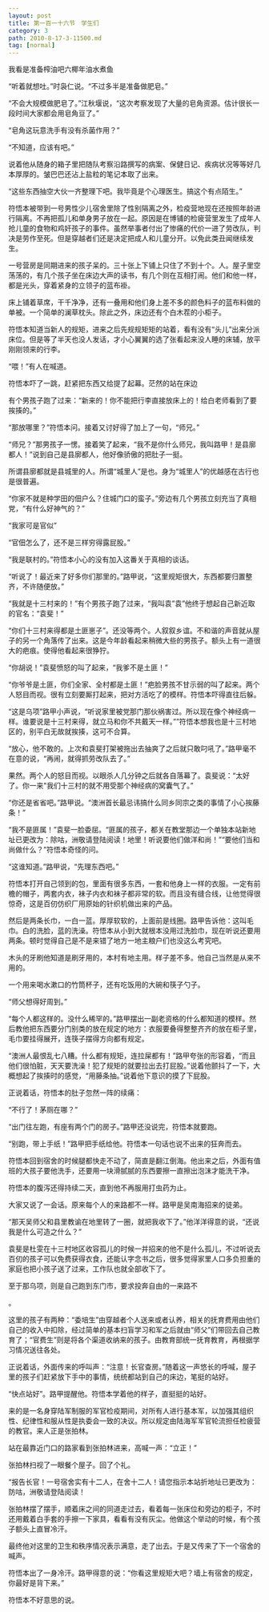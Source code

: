 ```yaml
---
layout: post
title: 第一百一十六节　学生们
category: 3
path: 2010-8-17-3-11500.md
tag: [normal]
---
```


我看是准备榨油吧六椰年油水煮鱼

“听着就想吐。”时袅仁说。“不过多半是准备做肥皂。”

“不会大规模做肥皂了。”江秋堰说，“这次考察发现了大量的皂角资源。估计很长一段时间大家都会用皂角豆了。”

“皂角这玩意洗手有没有杀菌作用？”

“不知道，应该有吧。”

说着他从随身的箱子里把随队考察沿路撰写的病案、保健日记、疾病状况等等好几本厚厚的。皱巴巴还沾上盐粒的笔记本取了出来。

“这些东西抽空大伙一齐整理下吧。我毕竟是个心理医生。搞这个有点陌生。”

符悟本被带到一号男性少儿宿舍里除了性别隔离之外，检疫营地现在还按照年龄进行隔离。不再把孤儿和单身男子放在一起。原因是在博铺的检疲营里发生了成年人抢儿童的食物和鸡奸孩子的事件。虽然举事者付出了惨痛的代价一进了劳改队，判决是劳作至死。但是穿越者们还是决定把成人和儿童分开。以免此类丑闻继续发生。

一号营房是同期进来的孩子呆的。三十张上下铺上只住了不到十个。人。屋子里空荡荡的，有几个孩子坐在床边大声的读书，有几个则在互相打闹。他们和他一样，都是光头，穿着紧身的立领子的蓝布褂。

床上铺着草席，干千净净，还有一叠用和他们身上差不多的颜色料子的蓝布料做的单被。一个简单的澜草枕头。除此之外，床边还有个白木茬的小柜子。

符悟本知道当新人的规矩，进来之后先规规矩矩的站着，看有没有“头儿”出来分派床位。但是等了半天也没人发话，才小心翼翼的选了张看起来没人睡的床辅，放平刚刚领来的行李。

“喂！”有人在喊道。

符悟本吓了一跳，赶紧把东西又给提了起幕。茫然的站在床边

有个男孩子跑了过来：“新来的！你不能把行李直接放床上的！给白老师看到了要挨揍的。”

“那放哪里？”符悟本问。接着又讨好得了加上了一句，“师兄。”

“师兄？”那男孩子一愣。接着笑了起来，“我不是你什么师兄，我叫路甲！是县廓都人！”说到自己是县廓都人，他好像骄傲的把肚子一挺。

所谓县廓都就是县城里的人。所谓“城里人”是也。身为“城里人”的优越感在古行也是很普遍。

“你家不就是种学田的佃户么？住城门口的蛮子。”旁边有几个男孩立刻充当了真相党，“有什么好神气的？”

“我家可是官似”

“官佃怎么了，还不是三样穷得露屁股。”

“我是联村的。”符悟本小心的没有加入这番关于真相的谈话。

“听说了！最近来了好多你们那里的。”路甲说，“这里规矩很大，东西都要归置整齐，不许随便放。”

“我就是十三村来的！”有个男孩子跑了过来，“我叫袁”袁”他终于想起自己新近取的官名：“袁斐！”

“你们十三村来得都是土匪崽子”。还没等两个。人叙叙乡谊。不和谐的声音就从屋子的另一个角落传了出来。这是今年龄看起来稍微大些的男孩子。额头上有一道很大的疤痕。使得他看起来很狰狞。

“你胡说！”袁斐愤怒的叫了起来，“我爹不是土匪！”

“你爷爷是土匪，你们全家、全村都是土匪！”疤脸男孩不甘示弱的叫了起来。两个人怒目而视。很有立刻要厮打起来，把对方活吃了的模样。符悟本吓得直往后躲。

“这是乌项”路甲小声说，“听说家里被党那门那伙祸害过。所以现在像个神经病一样。谁要说是十三村来得，就立马和你不共戴天一样。””符悟本想我也是十三村地区的，别平白无故就挨揍，这可不合算。

“放心，他不敢的。上次和袁斐打架被拖出去抽爽了之后就只敢叼吼了。”路甲毫不在意的说，“再闹，就得抓劳改队去了。”

果然。两个人的怒目而视。以眼杀人几分钟之后就各自落幕了。袁斐说：“太好了。你一来"我们十三村的就不用受那个神经病的窝囊气了。”

“你还是省省吧。”路甲说。“澳洲首长最忌讳搞什么同乡同宗之类的事情了小心挨藤条！”

“我不是匪属！”袁斐一脸委屈。“匪属的孩子，都关在教堂那边一个单独本站新地址已更改为：除咕，洲敬请登陆阅读！地里！听说要他们做洋和尚！”“要他们当和尚做什么？”符悟本奇怪的问。

“这谁知道。”路甲说，“先理东西吧。”

符悟本打开自己领到的包，里面有很多东西，一套和他身上一样的衣服。一定有前檐的帽子，两套内衣，袜子内衣和袜子都非常的软。而且没有缝合线，让他觉得很惊奇，这是百仞仿织厂用原始的针织机做出来的产品。

然后是两条长巾，一白一蓝。厚厚软软的，上面前是线圈。路甲告诉他：这叫毛巾。白的洗脸，蓝的洗澡。符悟本从小到大就根本没用过洗脸巾，现在听说还要用两条。顿时觉得自己是不是来错了地方一地主粮户们也没这么考究吧。

木头的牙刷他知道是刷牙用的，本村有地主用。样子差不多。他自己当然是从来不用的。

一个用来喝水漱口的竹筒杯子，还有吃饭用的大碗和筷子勺子。

“师父想得好周到。”

“每个人都这样的。没什么稀罕的。”路甲摆出一副老资格的什么都知道的模样。然后教他把东西要分门别类的放在规定的地方：衣服要叠得整整齐齐的放在柜子里，毛巾要挂得展开，连筷子摆得方向都有规定。

“澳洲人最恨乱七八糟。什么都有规矩，连拉屎都有！”路甲夸张的形容着，“而且他们很怕脏，天天要洗澡！犯了规矩的就要拉出去打屁股。”说着他颤抖了一下，大概想起了挨揍时的感觉，“用藤条抽。”说着他下意识的摸了下屁股。

正说着话，符悟本的肚子忽然一阵的续痛：

“不行了！茅厕在哪？”

“出门往左跑，有座有两个门的房子。”路甲还没说完，符悟本就要跑。

“别跑，带上手纸！”路甲把手纸给他。符悟本一句话也说不出来的狂奔而去。

符悟本回到宿舍的时候腿都快走不动了，简直是翻江倒海。他出来之后，外面有值班的大孩子要他洗手，还要用一块滑腻腻的东西要擦一直擦出泡沫才能洗干净。

符悟本的腹泻还得持续二天，直到他不再服用打虫药为止。

大家又说了一会话。原来每个人的来路都不一样。路甲是吴南海招来的徒弟。

“那天吴师父和县里教谕在地里转了一圈，就把我收下了。”他洋洋得意的说，“还说我是什么可造之什么？”

袁斐是杜雯在十三村地区收容孤儿的时候一并招来的他不是什么孤儿，不过听说去百仞的孩子可以免费获得衣食，还能认字念书之后，很多觉得家里人口多负担重的家庭也把小孩子送了过来，工作队也就全部收下了。

至于那乌项，则是自己跑到东门市，要求投奔自由的一来路不

。

这里的孩子有两种：“委培生”由穿越者个人送来或者认养，相关的抚育费用由他们自己的收入中扣除，经过简单的基本扫盲学习和军之后就由“师父”们带回去自己教育了；“官费生”则是将各个渠道收纳来的孩子。由教育部统一抚育教育，再根据学习情况送往各处。

正说着话，外面传来的呼叫声：“注意！长官查房。”随着这一声悠长的呼喊，屋子里的孩子们赶紧放下手中的事情，统统都站到自己的床边，笔挺的站好。

“快点站好”。路甲提醒他。符悟本学着他的样子，直挺挺的站好。

来的是一名身穿陆军制服的军官检疫期间，对所有人进行基本军，以加强其组织性、纪律性和服从性是执委会一致的决议。所以规定由陆海军军官轮流担任检疲营的教官。来人正是张拍林。

站在最靠近门口的路家看到张拍林进来，高喊一声：“立正！”

张拍林扫视了一眼餐个屋子。回了个礼。

“报告长官！一号宿舍实有十二人，在舍十二人！请您指示本站折地址已更改为：防咕，洲敬请登陆阅读！

张拍林摆了摆手，顺着床之间的同道走过去，看着每一张床位和旁边的柜子，不时还用戴着白手套的手擦一下家具，看看有没有灰尘。他做这个举动的时候，有个孩子额头上直冒冷汗。

最终他对这里的卫生和秩序情况表示满意，走了出去。于是又传来了下一个宿舍的喊声。

符悟本出了一身冷汗。路甲得意的说：“你看这里规矩大吧？墙上有宿舍的规定，你最好是背下来。”

符悟本不好意思的说。